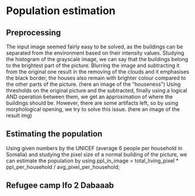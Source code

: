 # Population estimation
## Preprocessing
The input image seemed fairly easy to be solved, as the buildings can be separated from the environment based on their intensity values.
Studying the histogram of the grayscale image, we can say that the buildings belong to the brightest part of the picture.
Blurring the image and subtracting it from the original one result in the removing of the clouds and it emphasises the black border, the houses also remain with brighter colour compared to the other parts of the picture. 
(here an image of the "houseness")
Using thresholds on the original picture and the subtracted, finally using a logical AND operation between them, we get an approximation of where the buildings should be. However, there are some artifacts left, so by using morphological opening, we try to solve this issue.
(here an image of the result img)
## Estimating the population
Using given numbers by the UNICEF (average 6 people per household in Somalia) and studying the pixel size of a normal building of the picture, we can estimate the population by using
ppl_in_image = total_living_pixel * ppl_per_household / avg_pixel_per_household;

## Refugee camp Ifo 2 Dabaaab

